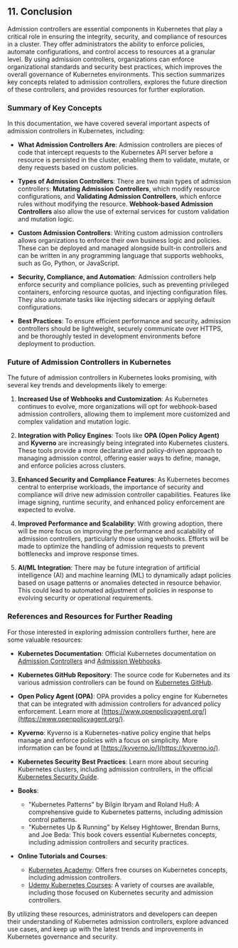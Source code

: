 ## 11. **Conclusion**

Admission controllers are essential components in Kubernetes that play a critical role in ensuring the integrity, security, and compliance of resources in a cluster. They offer administrators the ability to enforce policies, automate configurations, and control access to resources at a granular level. By using admission controllers, organizations can enforce organizational standards and security best practices, which improves the overall governance of Kubernetes environments. This section summarizes key concepts related to admission controllers, explores the future direction of these controllers, and provides resources for further exploration.

### **Summary of Key Concepts**

In this documentation, we have covered several important aspects of admission controllers in Kubernetes, including:

- **What Admission Controllers Are**: Admission controllers are pieces of code that intercept requests to the Kubernetes API server before a resource is persisted in the cluster, enabling them to validate, mutate, or deny requests based on custom policies.
  
- **Types of Admission Controllers**: There are two main types of admission controllers: **Mutating Admission Controllers**, which modify resource configurations, and **Validating Admission Controllers**, which enforce rules without modifying the resource. **Webhook-based Admission Controllers** also allow the use of external services for custom validation and mutation logic.

- **Custom Admission Controllers**: Writing custom admission controllers allows organizations to enforce their own business logic and policies. These can be deployed and managed alongside built-in controllers and can be written in any programming language that supports webhooks, such as Go, Python, or JavaScript.

- **Security, Compliance, and Automation**: Admission controllers help enforce security and compliance policies, such as preventing privileged containers, enforcing resource quotas, and injecting configuration files. They also automate tasks like injecting sidecars or applying default configurations.

- **Best Practices**: To ensure efficient performance and security, admission controllers should be lightweight, securely communicate over HTTPS, and be thoroughly tested in development environments before deployment to production.

### **Future of Admission Controllers in Kubernetes**

The future of admission controllers in Kubernetes looks promising, with several key trends and developments likely to emerge:

1. **Increased Use of Webhooks and Customization**: As Kubernetes continues to evolve, more organizations will opt for webhook-based admission controllers, allowing them to implement more customized and complex validation and mutation logic.

2. **Integration with Policy Engines**: Tools like **OPA (Open Policy Agent)** and **Kyverno** are increasingly being integrated into Kubernetes clusters. These tools provide a more declarative and policy-driven approach to managing admission control, offering easier ways to define, manage, and enforce policies across clusters.

3. **Enhanced Security and Compliance Features**: As Kubernetes becomes central to enterprise workloads, the importance of security and compliance will drive new admission controller capabilities. Features like image signing, runtime security, and enhanced policy enforcement are expected to evolve.

4. **Improved Performance and Scalability**: With growing adoption, there will be more focus on improving the performance and scalability of admission controllers, particularly those using webhooks. Efforts will be made to optimize the handling of admission requests to prevent bottlenecks and improve response times.

5. **AI/ML Integration**: There may be future integration of artificial intelligence (AI) and machine learning (ML) to dynamically adapt policies based on usage patterns or anomalies detected in resource behavior. This could lead to automated adjustment of policies in response to evolving security or operational requirements.

### **References and Resources for Further Reading**

For those interested in exploring admission controllers further, here are some valuable resources:

- **Kubernetes Documentation**: Official Kubernetes documentation on [Admission Controllers](https://kubernetes.io/docs/reference/access-authn-authz/admission-controllers/) and [Admission Webhooks](https://kubernetes.io/docs/reference/access-authn-authz/webhook-admission-controllers/).
  
- **Kubernetes GitHub Repository**: The source code for Kubernetes and its various admission controllers can be found on [Kubernetes GitHub](https://github.com/kubernetes/kubernetes).

- **Open Policy Agent (OPA)**: OPA provides a policy engine for Kubernetes that can be integrated with admission controllers for advanced policy enforcement. Learn more at [https://www.openpolicyagent.org/](https://www.openpolicyagent.org/).

- **Kyverno**: Kyverno is a Kubernetes-native policy engine that helps manage and enforce policies with a focus on simplicity. More information can be found at [https://kyverno.io/](https://kyverno.io/).

- **Kubernetes Security Best Practices**: Learn more about securing Kubernetes clusters, including admission controllers, in the official [Kubernetes Security Guide](https://kubernetes.io/docs/concepts/security/).

- **Books**:  
  - "Kubernetes Patterns" by Bilgin Ibryam and Roland Huß: A comprehensive guide to Kubernetes patterns, including admission control patterns.
  - "Kubernetes Up & Running" by Kelsey Hightower, Brendan Burns, and Joe Beda: This book covers essential Kubernetes concepts, including admission controllers and security practices.

- **Online Tutorials and Courses**:  
  - [Kubernetes Academy](https://academy.vmware.com/): Offers free courses on Kubernetes concepts, including admission controllers.
  - [Udemy Kubernetes Courses](https://www.udemy.com/): A variety of courses are available, including those focused on Kubernetes security and admission controllers.

By utilizing these resources, administrators and developers can deepen their understanding of Kubernetes admission controllers, explore advanced use cases, and keep up with the latest trends and improvements in Kubernetes governance and security.